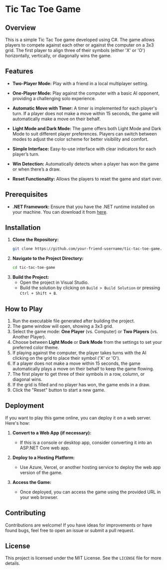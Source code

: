 
# Tic Tac Toe Game

## Overview

This is a simple Tic Tac Toe game developed using C#. The game allows players to compete against each other or against the computer on a 3x3 grid. The first player to align three of their symbols (either 'X' or 'O') horizontally, vertically, or diagonally wins the game.

## Features

- **Two-Player Mode:** Play with a friend in a local multiplayer setting.

- **One-Player Mode:** Play against the computer with a basic AI opponent, providing a challenging solo experience.
  
- **Automatic Move with Timer:** A timer is implemented for each player's turn. If a player does not make a move within 15 seconds, the game will automatically make a move on their behalf.
  
- **Light Mode and Dark Mode:** The game offers both Light Mode and Dark Mode to suit different player preferences. Players can switch between modes to adjust the color scheme for better visibility and comfort.
  
- **Simple Interface:** Easy-to-use interface with clear indicators for each player’s turn.
  
- **Win Detection:** Automatically detects when a player has won the game or when there’s a draw.
- **Reset Functionality:** Allows the players to reset the game and start over.

## Prerequisites

- **.NET Framework:** Ensure that you have the .NET runtime installed on your machine. You can download it from [here](https://dotnet.microsoft.com/download).

## Installation

1. **Clone the Repository:**
   ```bash
   git clone https://github.com/your-friend-username/tic-tac-toe-game.git
   ```
2. **Navigate to the Project Directory:**
   ```bash
   cd tic-tac-toe-game
   ```
3. **Build the Project:**
   - Open the project in Visual Studio.
   - Build the solution by clicking on `Build > Build Solution` or pressing `Ctrl + Shift + B`.

## How to Play

1. Run the executable file generated after building the project.
2. The game window will open, showing a 3x3 grid.
3. Select the game mode: **One Player** (vs. Computer) or **Two Players** (vs. Another Player).
4. Choose between **Light Mode** or **Dark Mode** from the settings to set your preferred color theme.
5. If playing against the computer, the player takes turns with the AI clicking on the grid to place their symbol ('X' or 'O').
6. If a player does not make a move within 15 seconds, the game automatically plays a move on their behalf to keep the game flowing.
7. The first player to get three of their symbols in a row, column, or diagonal wins.
8. If the grid is filled and no player has won, the game ends in a draw.
9. Click the "Reset" button to start a new game.

## Deployment

If you want to play this game online, you can deploy it on a web server. Here's how:

1. **Convert to a Web App (if necessary):**
   - If this is a console or desktop app, consider converting it into an ASP.NET Core web app.

2. **Deploy to a Hosting Platform:**
   - Use Azure, Vercel, or another hosting service to deploy the web app version of the game.

3. **Access the Game:**
   - Once deployed, you can access the game using the provided URL in your web browser.

## Contributing

Contributions are welcome! If you have ideas for improvements or have found bugs, feel free to open an issue or submit a pull request.

## License

This project is licensed under the MIT License. See the `LICENSE` file for more details.
